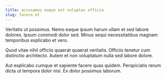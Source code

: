 ```yaml
---
title: accusamus eaque est voluptas officia
slug: facere et
---
```


Veritatis ut possimus. Nemo eaque ipsum harum ullam et sed labore dolores. Ipsum commodi dolor sed. Minus sequi necessitatibus magnam temporibus explicabo et vero.

Quod vitae nihil officiis quaerat quaerat veritatis. Officiis tenetur cum distinctio architecto. Autem et non voluptatum nulla sed labore dolore.

Aut explicabo cumque et sapiente facere quas quidem. Perspiciatis rerum dicta ut tempora dolor nisi. Ex dolor possimus laborum.
